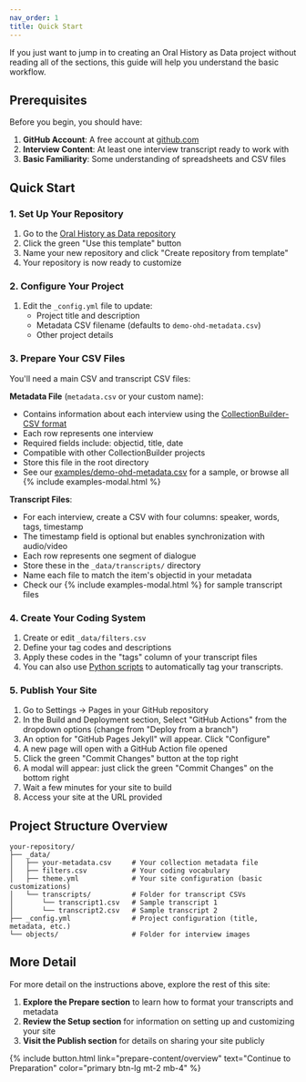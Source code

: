 ```yaml
---
nav_order: 1
title: Quick Start
---
```

If you just want to jump in to creating an Oral History as Data project without reading all of the sections, this guide will help you understand the basic workflow.

## Prerequisites

Before you begin, you should have:

1. **GitHub Account**: A free account at [github.com](https://github.com/)
2. **Interview Content**: At least one interview transcript ready to work with
3. **Basic Familiarity**: Some understanding of spreadsheets and CSV files

## Quick Start

### 1. Set Up Your Repository

1. Go to the [Oral History as Data repository](https://github.com/learn-static/oral-history-as-data)
2. Click the green "Use this template" button
3. Name your new repository and click "Create repository from template"
4. Your repository is now ready to customize

### 2. Configure Your Project

1. Edit the `_config.yml` file to update:
   - Project title and description
   - Metadata CSV filename (defaults to `demo-ohd-metadata.csv`)
   - Other project details

### 3. Prepare Your CSV Files

You'll need a main CSV and transcript CSV files:

**Metadata File** (`metadata.csv` or your custom name):
- Contains information about each interview using the [CollectionBuilder-CSV format](https://collectionbuilder.github.io/cb-docs/docs/metadata/csv_metadata/)
- Each row represents one interview
- Required fields include: objectid, title, date
- Compatible with other CollectionBuilder projects
- Store this file in the root directory
- See our [examples/demo-ohd-metadata.csv](/examples/demo-ohd-metadata.csv) for a sample, or browse all {% include examples-modal.html %}

**Transcript Files**:
- For each interview, create a CSV with four columns: speaker, words, tags, timestamp
- The timestamp field is optional but enables synchronization with audio/video
- Each row represents one segment of dialogue
- Store these in the `_data/transcripts/` directory
- Name each file to match the item's objectid in your metadata 
- Check our {% include examples-modal.html %} for sample transcript files

### 4. Create Your Coding System

1. Create or edit `_data/filters.csv`
2. Define your tag codes and descriptions
3. Apply these codes in the "tags" column of your transcript files
4. You can also use [Python scripts](https://journal.code4lib.org/articles/18286) to automatically tag your transcripts.

### 5. Publish Your Site

1. Go to Settings → Pages in your GitHub repository
2. In the Build and Deployment section, Select "GitHub Actions" from the dropdown options (change from "Deploy from a branch")
3. An option for "GitHub Pages Jekyll" will appear. Click "Configure"
4. A new page will open with a GitHub Action file opened 
5. Click the green "Commit Changes" button at the top right
6. A modal will appear: just click the green "Commit Changes" on the bottom right
7. Wait a few minutes for your site to build
8. Access your site at the URL provided

## Project Structure Overview


```
your-repository/
├── _data/
│   ├── your-metadata.csv     # Your collection metadata file
│   ├── filters.csv           # Your coding vocabulary
│   ├── theme.yml             # Your site configuration (basic customizations)
│   └── transcripts/          # Folder for transcript CSVs
│       └── transcript1.csv   # Sample transcript 1
│       └── transcript2.csv   # Sample transcript 2
├── _config.yml               # Project configuration (title, metadata, etc.)
└── objects/                  # Folder for interview images
```

## More Detail

For more detail on the instructions above, explore the rest of this site:

1. **Explore the Prepare section** to learn how to format your transcripts and metadata
2. **Review the Setup section** for information on setting up and customizing your site
3. **Visit the Publish section** for details on sharing your site publicly

{% include button.html link="prepare-content/overview" text="Continue to Preparation" color="primary btn-lg mt-2 mb-4" %}